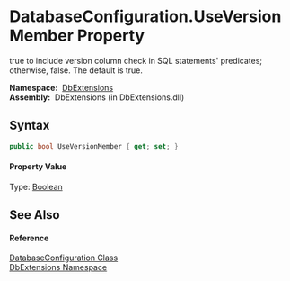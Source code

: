 DatabaseConfiguration.UseVersionMember Property
===============================================
  true to include version column check in SQL statements' predicates; otherwise, false. The default is true.

  **Namespace:**  [DbExtensions][1]  
  **Assembly:**  DbExtensions (in DbExtensions.dll)

Syntax
------

```csharp
public bool UseVersionMember { get; set; }
```

#### Property Value
Type: [Boolean][2]

See Also
--------

#### Reference
[DatabaseConfiguration Class][3]  
[DbExtensions Namespace][1]  

[1]: ../README.md
[2]: http://msdn.microsoft.com/en-us/library/a28wyd50
[3]: README.md